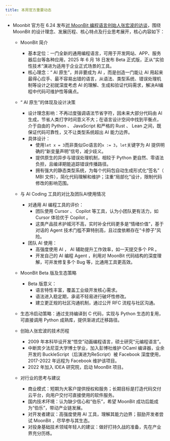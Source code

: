 ```yaml
---
title: 本周官方重要动态
---
```

- Moonbit 官方在 6.24 发布[对 MoonBit 编程语言创始人张宏波的访谈](https://mp.weixin.qq.com/s/NSIU7Lw4_MYRAdW52HMWtw)，围绕 MoonBit 的设计理念、发展历程、核心特点及行业思考展开，核心内容如下：
  - MoonBit 简介
    - 基本定位：一门全新的通用编程语言，可用于开发网站、APP、服务器后台等各种应用，2025 年 6 月 18 日发布 Beta 正式版，正从“实验性技术”演进为适用于企业正式场景的工具。
    - 核心理念：“ AI 原生”，并非要成为 AI ，而是创造一门能让 AI 用起来最得心应手、最不容易出错的语言，从语法、类型系统、错误处理机制等设计之初就深度考虑 AI 的理解、生成和验证代码需求，解决AI编程中代码可维护性等痛点。

  - “ AI 原生”的体现及设计决策
    - 设计理念影响：不再过度强调语法节省字符，因未来大部分代码由 AI 生成，节省人类打字时间意义不大；在语言设计空间中找到平衡点，介于自由的 Python 、 JavaScript 和严格的 Rust 、 Lean 之间，既保证代码可靠性，又不让类型系统超出 AI 能力边界。
    - 具体设计：
        - 使用` let x = 3 `而非类似Go语言的` x := 3 `，` let `关键字为 AI 提供明确的“新变量声明”信号，减少歧义。
        - 提供原生的异步与错误处理机制，相较于 Python 更自然、零语法负担，且编译期能追踪错误传播路径。
        - 拥有强大的静态类型系统，为每个代码包自动生成形式化“签名”（ MBI 文件），简化代码理解和维护；注重“局部化”设计，限制代码修改的影响范围。

  - 与 AI Coding 工具的对比及团队AI使用情况
    - 对通用 AI 编程工具的评价：
      - 团队使用 Cursor 、 Copilot 等工具，认为小团队更有活力，如 Cursor 体验优于 Copilot 。
      - 这类产品技术护城河不高，实时补全代码更多是“情绪价值”，基于对话的 Agent 技术门槛不算特别高，且过度依赖存在“卡脖子”风险。
    - 团队 AI 使用：
      - 高强度使用 AI ， AI 辅助提升工作效率，如一天提交多个 PR 。
      - 开发自己的 AI 编程 Agent ，利用对 MoonBit 代码结构的深度理解，可并发修复多个 Bug 等，比通用工具更高效。

  - MoonBit Beta 版及生态策略
    - Beta 版意义：
      - 语言特性丰富，覆盖工业级开发核心需求。
      - 语法进入稳定期，承诺不轻易进行破坏性修改。
      - 建立更正规的社区沟通机制，通过公开 RFC 流程与社区沟通。
  - 生态冷启动策略：通过支持编译到 C 代码，实现与 Python 生态的复用，可直接调用 Python 成熟库，提供渐进式迁移路径。

  - 创始人张宏波的技术历程
    - 2009 年本科毕设开发“悟空”动画编程语言，硕士研究“元编程语言”。
    - 中断宾夕法尼亚大学博士学业，加入彭博社维护 OCaml 编译器，业余开发的 BuckleScript（后演进为ReScript）被 Facebook 深度使用，2017-2022 年远程为 Facebook 维护该项目。
    - 2022 年加入 IDEA 研究院，启动 MoonBit 项目。

  - 对行业的思考与建议
    - 商业模式：短期为大客户提供授权和服务；长期目标是打造代码交付云平台，向用户交付可直接使用的软件服务。
    - 国内技术环境：认为缺少信心和“伯乐”，希望 MoonBit 成功后能成为“伯乐”，带动产业链发展。
    - 对开发者建议：高强度使用 AI 工具，理解其能力边界；鼓励开发者尝试 MoonBit ，尽早参与其生态。
    - 对投身基础技术领域年轻人的建议：做好打持久战的准备，先在产业界充分历练。
